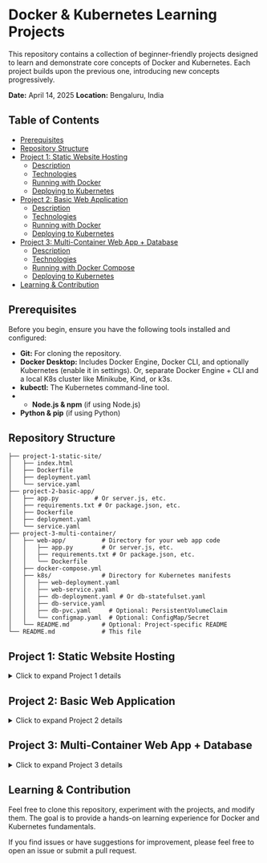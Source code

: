 # Docker & Kubernetes Learning Projects

This repository contains a collection of beginner-friendly projects designed to learn and demonstrate core concepts of Docker and Kubernetes. Each project builds upon the previous one, introducing new concepts progressively.

**Date:** April 14, 2025
**Location:** Bengaluru, India

## Table of Contents

* [Prerequisites](#prerequisites)
* [Repository Structure](#repository-structure)
* [Project 1: Static Website Hosting](#project-1-static-website-hosting)
    * [Description](#description-1)
    * [Technologies](#technologies-1)
    * [Running with Docker](#running-with-docker-1)
    * [Deploying to Kubernetes](#deploying-to-kubernetes-1)
* [Project 2: Basic Web Application](#project-2-basic-web-application)
    * [Description](#description-2)
    * [Technologies](#technologies-2)
    * [Running with Docker](#running-with-docker-2)
    * [Deploying to Kubernetes](#deploying-to-kubernetes-2)
* [Project 3: Multi-Container Web App + Database](#project-3-multi-container-web-app--database)
    * [Description](#description-3)
    * [Technologies](#technologies-3)
    * [Running with Docker Compose](#running-with-docker-compose-3)
    * [Deploying to Kubernetes](#deploying-to-kubernetes-3)
* [Learning & Contribution](#learning--contribution)

## Prerequisites

Before you begin, ensure you have the following tools installed and configured:

* **Git:** For cloning the repository.
* **Docker Desktop:** Includes Docker Engine, Docker CLI, and optionally Kubernetes (enable it in settings). Or, separate Docker Engine + CLI and a local K8s cluster like Minikube, Kind, or k3s.
* **kubectl:** The Kubernetes command-line tool.
* * **Node.js & npm** (if using Node.js)
* **Python & pip** (if using Python)

## Repository Structure

```
├── project-1-static-site/
│   ├── index.html
│   ├── Dockerfile
│   ├── deployment.yaml
│   └── service.yaml
├── project-2-basic-app/
│   ├── app.py          # Or server.js, etc.
│   ├── requirements.txt # Or package.json, etc.
│   ├── Dockerfile
│   ├── deployment.yaml
│   └── service.yaml
├── project-3-multi-container/
│   ├── web-app/          # Directory for your web app code
│   │   ├── app.py        # Or server.js, etc.
│   │   ├── requirements.txt # Or package.json, etc.
│   │   └── Dockerfile
│   ├── docker-compose.yml
│   ├── k8s/              # Directory for Kubernetes manifests
│   │   ├── web-deployment.yaml
│   │   ├── web-service.yaml
│   │   ├── db-deployment.yaml # Or db-statefulset.yaml
│   │   ├── db-service.yaml
│   │   ├── db-pvc.yaml     # Optional: PersistentVolumeClaim
│   │   └── configmap.yaml  # Optional: ConfigMap/Secret
│   └── README.md         # Optional: Project-specific README
└── README.md             # This file
```

## Project 1: Static Website Hosting

<details>
<summary>Click to expand Project 1 details</summary>

### Description 

A simple project demonstrating how to containerize a basic static HTML website using Nginx and deploy it to Kubernetes.

### Technologies                     

* HTML
* Nginx (via Docker image `nginx:alpine`)
* Docker
* Kubernetes

### Running with Docker 

1.  Navigate to the `project-1-static-site` directory:
    ```bash
    cd project-1-static-site
    ```
2.  Build the Docker image:
    ```bash
    docker build -t static-website:v1 .
    ```
3.  Run the container:
    ```bash
    docker run -d -p 8080:80 --name static-web static-website:v1
    ```
4.  Access the site at `http://localhost:8080`.
5.  Stop and remove the container when done:
    ```bash
    docker stop static-web
    docker rm static-web
    ```

### Deploying to Kubernetes 

1.  Ensure your Kubernetes cluster is running. We will be using Docker Desktop for this entire project.
2.  Navigate to the `project-1-static-site` directory:
    ```bash
    cd project-1-static-site
    ```
3.  Apply the Kubernetes manifests:
    ```bash
    # Ensure the image name in deployment.yaml matches your built image
    # For local images, you might need imagePullPolicy: Never in deployment.yaml
    kubectl apply -f deployment.yaml
    kubectl apply -f service.yaml
    ```
4.  Check the status:
    ```bash
    kubectl get deployments
    kubectl get services
    kubectl get pods
    ```
5.  Access the service:
    * If using Minikube: `minikube service static-website-service`
    * Otherwise, find the NodePort (`kubectl get svc static-website-service`) and access `http://<NodeIP>:<NodePort>` or `http://localhost:<NodePort>` (often works with Docker Desktop).
6.  Delete the resources when done:
    ```bash
    kubectl delete -f service.yaml
    kubectl delete -f deployment.yaml
    ```

</details>

## Project 2: Basic Web Application

<details>
<summary>Click to expand Project 2 details</summary>

### Description 

Containerizing a simple dynamic web application (e.g., built with Python/Flask or Node.js/Express) and deploying it to Kubernetes.

### Technologies 

* * Python (Flask/Django)
    * Node.js (Express)
    * * Docker
* Kubernetes

### Running with Docker 

1.  Navigate to the `project-2-basic-app` directory:
    ```bash
    cd project-2-basic-app
    ```
2.  Build the Docker image:
    ```bash
    # Replace 'basic-app' with your chosen image name
    docker build -t basic-app:v1 .
    ```
3.  Run the container (replace `5000` with your app's actual port if different):
    ```bash
    # Example for Flask default port 5000
    docker run -d -p 5000:5000 --name my-basic-app basic-app:v1
    ```
4.  Access the app at `http://localhost:5000`.
5.  Stop and remove the container when done:
    ```bash
    docker stop my-basic-app
    docker rm my-basic-app
    ```

### Deploying to Kubernetes 

1.  Ensure your Kubernetes cluster is running.
2.  Navigate to the `project-2-basic-app` directory:
    ```bash
    cd project-2-basic-app
    ```
3.  Apply the Kubernetes manifests:
    ```bash
    # Ensure the image name in deployment.yaml matches your built image
    # For local images, you might need imagePullPolicy: Never in deployment.yaml
    kubectl apply -f deployment.yaml
    kubectl apply -f service.yaml
    ```
4.  Check the status:
    ```bash
    kubectl get deployments
    kubectl get services
    kubectl get pods
    ```
5.  Access the service (check the NodePort or use `minikube service <service-name>`). The `targetPort` in `service.yaml` should match your application's port (e.g., 5000).
6.  Delete the resources when done:
    ```bash
    kubectl delete -f service.yaml
    kubectl delete -f deployment.yaml
    ```

</details>

## Project 3: Multi-Container Web App + Database

<details>
<summary>Click to expand Project 3 details</summary>

### Description 

Deploying a more complex application consisting of a web frontend/API interacting with a database (e.g., PostgreSQL, MongoDB, Redis). This project introduces Docker Compose for local development and multi-component Kubernetes deployments.

### Technologies 

* * Python (Flask/Django)
    * Node.js (Express)
    * * * PostgreSQL
    * MongoDB
    * Redis
    * * Docker & Docker Compose
* Kubernetes (Deployments/StatefulSets, Services, ConfigMaps/Secrets, PersistentVolumeClaims)

### Running with Docker Compose 

1.  Navigate to the `project-3-multi-container` directory:
    ```bash
    cd project-3-multi-container
    ```
2.  Build and start the services:
    ```bash
    docker-compose up --build -d
    ```
3.  Access the web application (check `docker-compose.yml` for the exposed port, e.g., `http://localhost:8000`).
4.  Stop and remove the containers, networks, and volumes:
    ```bash
    docker-compose down -v
    ```

### Deploying to Kubernetes 

1.  Ensure your Kubernetes cluster is running and supports PersistentVolumes if using PVCs.
2.  Build the web application Docker image (if not already done):
    ```bash
    cd project-3-multi-container/web-app # Navigate to your web app directory
    # Replace <your-dockerhub-username>/multi-app-web:v1 with your image name/tag
    # You might need to push this image to a registry like Docker Hub if your K8s cluster can't access local images easily.
    docker build -t <your-dockerhub-username>/multi-app-web:v1 .
    # docker push <your-dockerhub-username>/multi-app-web:v1 # If needed
    cd ../.. # Go back to the main repo directory
    ```
3.  Navigate to the Kubernetes manifests directory:
    ```bash
    cd project-3-multi-container/k8s
    ```
4.  Apply the Kubernetes manifests:
    ```bash
    # Apply configuration and storage first (if applicable)
    # kubectl apply -f configmap.yaml # Or secret.yaml
    # kubectl apply -f db-pvc.yaml

    # Apply database deployment/statefulset and service
    kubectl apply -f db-deployment.yaml # Or db-statefulset.yaml
    kubectl apply -f db-service.yaml

    # Apply web app deployment and service
    # *** Ensure the image name in web-deployment.yaml is correct! ***
    kubectl apply -f web-deployment.yaml
    kubectl apply -f web-service.yaml
    ```
5.  Check the status (wait for Pods to become Ready):
    ```bash
    kubectl get deployments,statefulsets,services,pods,pvc,configmaps,secrets
    ```
6.  Access the web application service (check the NodePort or use `minikube service <web-service-name>`).
7.  Delete the resources when done (delete in reverse order of application, roughly):
    ```bash
    kubectl delete -f web-service.yaml
    kubectl delete -f web-deployment.yaml
    kubectl delete -f db-service.yaml
    kubectl delete -f db-deployment.yaml # Or db-statefulset.yaml
    # kubectl delete -f db-pvc.yaml
    # kubectl delete -f configmap.yaml # Or secret.yaml
    ```

</details>

## Learning & Contribution

Feel free to clone this repository, experiment with the projects, and modify them. The goal is to provide a hands-on learning experience for Docker and Kubernetes fundamentals.

If you find issues or have suggestions for improvement, please feel free to open an issue or submit a pull request.

